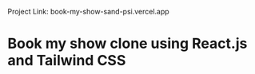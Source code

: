Project Link: book-my-show-sand-psi.vercel.app

# Book my show clone using React.js and Tailwind CSS
